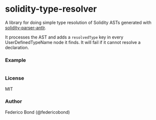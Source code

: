 solidity-type-resolver
======================

A library for doing simple type resolution of Solidity ASTs generated with [solidity-parser-antlr](https://github.com/federicobond/solidity-parser-antlr/).

It processes the AST and adds a `resolvedType` key in every UserDefinedTypeName node it finds. It will fail if it cannot resolve a declaration.

### Example

```

```

### License

MIT

### Author

Federico Bond (@federicobond)
